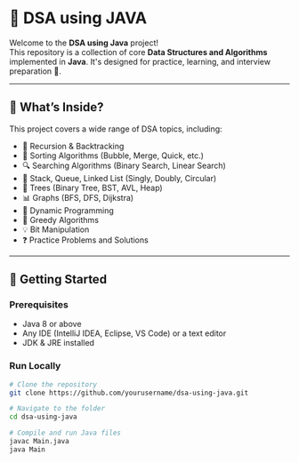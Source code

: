 # 📘 DSA using JAVA

Welcome to the **DSA using Java** project!  
This repository is a collection of core **Data Structures and Algorithms** implemented in **Java**. It's designed for practice, learning, and interview preparation 🚀.

---

## 🧠 What’s Inside?

This project covers a wide range of DSA topics, including:

- 🔁 Recursion & Backtracking
- 🧮 Sorting Algorithms (Bubble, Merge, Quick, etc.)
- 🔍 Searching Algorithms (Binary Search, Linear Search)
- 🧱 Stack, Queue, Linked List (Singly, Doubly, Circular)
- 🌲 Trees (Binary Tree, BST, AVL, Heap)
- 📊 Graphs (BFS, DFS, Dijkstra)
- 🧩 Dynamic Programming
- 🧵 Greedy Algorithms
- 💡 Bit Manipulation
- ❓ Practice Problems and Solutions

---

## 🚀 Getting Started

### Prerequisites

- Java 8 or above
- Any IDE (IntelliJ IDEA, Eclipse, VS Code) or a text editor
- JDK & JRE installed

### Run Locally

```bash
# Clone the repository
git clone https://github.com/yourusername/dsa-using-java.git

# Navigate to the folder
cd dsa-using-java

# Compile and run Java files
javac Main.java
java Main


